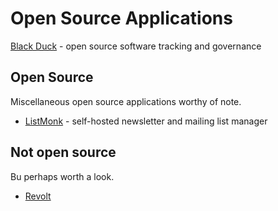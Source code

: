 # Open Source Applications

[Black Duck](https://openhub.net) - open source software tracking and governance

## Open Source

Miscellaneous open source applications worthy of note.

- [ListMonk](https://listmonk.app/) - self-hosted newsletter and mailing list manager

## Not open source

Bu perhaps worth a look.

- [Revolt](https://revolt.chat/)
